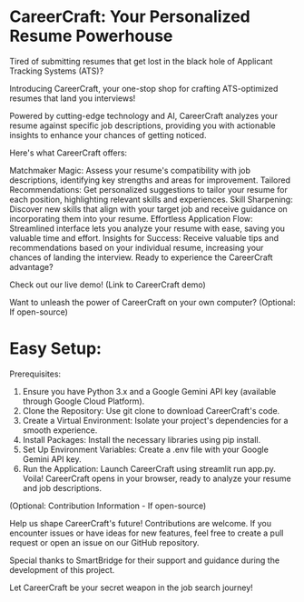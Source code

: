 # CareerCraft: Your Personalized Resume Powerhouse
Tired of submitting resumes that get lost in the black hole of Applicant Tracking Systems (ATS)?

Introducing CareerCraft, your one-stop shop for crafting ATS-optimized resumes that land you interviews!

Powered by cutting-edge technology and AI, CareerCraft analyzes your resume against specific job descriptions, providing you with actionable insights to enhance your chances of getting noticed.

Here's what CareerCraft offers:

Matchmaker Magic: Assess your resume's compatibility with job descriptions, identifying key strengths and areas for improvement.
Tailored Recommendations: Get personalized suggestions to tailor your resume for each position, highlighting relevant skills and experiences.
Skill Sharpening: Discover new skills that align with your target job and receive guidance on incorporating them into your resume.
Effortless Application Flow: Streamlined interface lets you analyze your resume with ease, saving you valuable time and effort.
Insights for Success: Receive valuable tips and recommendations based on your individual resume, increasing your chances of landing the interview.
Ready to experience the CareerCraft advantage?

Check out our live demo! (Link to CareerCraft demo)

Want to unleash the power of CareerCraft on your own computer? (Optional: If open-source)

# Easy Setup:

Prerequisites: 
1) Ensure you have Python 3.x and a Google Gemini API key (available through Google Cloud Platform).
2) Clone the Repository: Use git clone to download CareerCraft's code.
3) Create a Virtual Environment: Isolate your project's dependencies for a smooth experience.
4) Install Packages: Install the necessary libraries using pip install.
5) Set Up Environment Variables: Create a .env file with your Google Gemini API key.
6) Run the Application: Launch CareerCraft using streamlit run app.py.
Voila! CareerCraft opens in your browser, ready to analyze your resume and job descriptions.

(Optional: Contribution Information - If open-source)

Help us shape CareerCraft's future! Contributions are welcome. If you encounter issues or have ideas for new features, feel free to create a pull request or open an issue on our GitHub repository.

Special thanks to SmartBridge for their support and guidance during the development of this project.

Let CareerCraft be your secret weapon in the job search journey!


